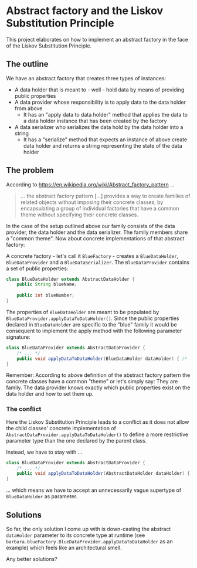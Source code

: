 # Abstract factory and the Liskov Substitution Principle

This project elaborates on how to implement an abstract factory in the face of the Liskov Substitution Principle.

## The outline

We have an abstract factory that creates three types of instances:
* A data holder that is meant to - well - hold data by means of providing public properties
* A data provider whose responsibility is to apply data to the data holder from above
  * It has an "apply data to data holder" method that applies the data to a data holder instance that has been created by the factory
* A data serializer who serializes the data hold by the data holder into a string
  * It has a "serialize" method that expects an instance of above create data holder and returns a string representing the state of the data holder

## The problem

According to https://en.wikipedia.org/wiki/Abstract_factory_pattern ...

> ... the abstract factory pattern [...] provides a way to create families of related objects without imposing their concrete classes, by encapsulating a group of individual factories that have a common theme without specifying their concrete classes.

In the case of the setup outlined above our family consists of the data provider, the data holder and the data serializer. The family members share a "common theme". Now about concrete implementations of that abstract factory:

A concrete factory - let's call it `BlueFactory` - creates a `BlueDataHolder`, `BlueDataProvider` and a `BlueDataSerializer`. The `BlueDataProvider` contains a set of public properties:

```java
class BlueDataHolder extends AbstractDataHolder {
    public String blueName;
    
    public int blueNumber;
}
```

The properties of `BlueDataHolder` are meant to be populated by `BlueDataProvider.applyDataToDataHolder()`. Since the public properties declared in `BlueDataHolder` are specific to the "blue" family it would be consequent to implement the apply method with the following parameter signature:

```java
class BlueDataProvider extends AbstractDataProvider {
    /* ... */
    public void applyDataToDataHolder(BlueDataHolder dataHolder) { /* ... */ }
}
```

Remember: According to above definition of the abstract factory pattern the concrete classes have a common "theme" or let's simply say: They are family. The data provider knows exactly which public properties exist on the data holder and how to set them up.

### The conflict

Here the Liskov Substitution Principle leads to a conflict as it does not allow the child classes' concrete implementation of `AbstractDataProvider.applyDataToDataHolder()` to define a more restrictive parameter type than the one declared by the parent class.

Instead, we have to stay with ...

```java
class BlueDataProvider extends AbstractDataProvider {
    /* ... */
    public void applyDataToDataHolder(AbstractDataHolder dataHolder) { /* ... */ }
}
```

... which means we have to accept an unnecessarily vague supertype of `BlueDataHolder` as parameter.

## Solutions

So far, the only solution I come up with is down-casting the abstract `dataHolder` parameter to its concrete type at runtime (see `barbara.blueFactory.BlueDataProvider.applyDataToDataHolder` as an example) which feels like an architectural smell.

Any better solutions?